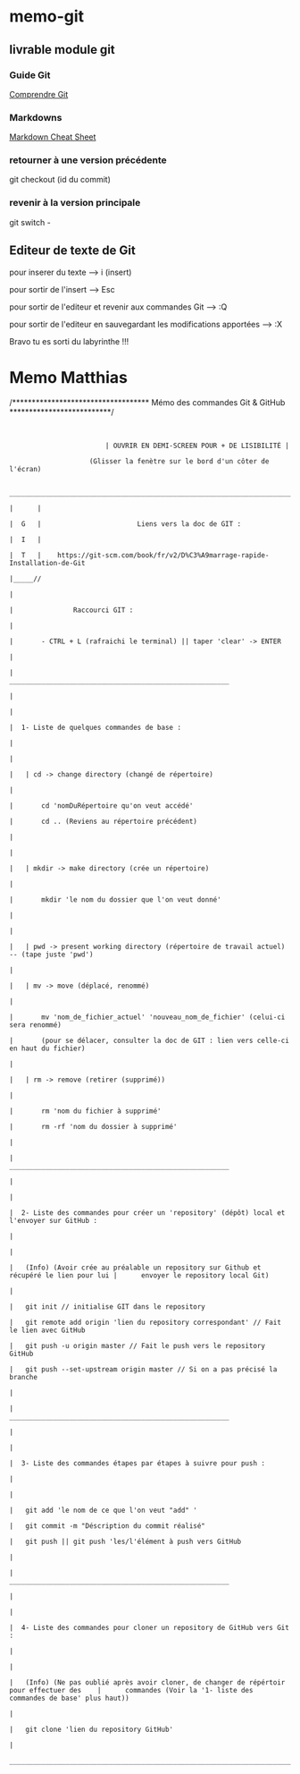 # memo-git
## livrable module git

### Guide Git
[Comprendre Git](https://www.grafikart.fr/formations/git)
### Markdowns
[Markdown Cheat Sheet](https://github.com/adam-p/markdown-here/wiki/Markdown-Cheatsheet)

### retourner à une version précédente
git checkout (id du commit)

### revenir à la version principale
 git switch -

## Editeur de texte de Git

pour inserer du texte --> i (insert)

pour sortir de l'insert --> Esc

pour sortir de l'editeur et revenir aux commandes Git --> :Q

pour sortir de l'editeur en sauvegardant les modifications apportées  --> :X

Bravo tu es sorti du labyrinthe !!!




# Memo Matthias

/*********************************** Mémo des commandes Git & GitHub **************************/

​

							| OUVRIR EN DEMI-SCREEN POUR + DE LISIBILITÉ |

						(Glisser la fenètre sur le bord d'un côter de l'écran)


	____________________________________________________________________________________________

	|      |

	|  G   |						Liens vers la doc de GIT :

	|  I   |

	|  T   |	https://git-scm.com/book/fr/v2/D%C3%A9marrage-rapide-Installation-de-Git

	|_____//

	|

	|				Raccourci GIT :

	|

	|		- CTRL + L (rafraichi le terminal) || taper 'clear' -> ENTER

	|

	|					_______________________________________________________

	|

	|

	|  1- Liste de quelques commandes de base :

	|

	| 

	|   | cd -> change directory (changé de répertoire)

	|

	|		cd 'nomDuRépertoire qu'on veut accédé'

	|   	cd .. (Reviens au répertoire précédent)

	|

	|

	|   | mkdir -> make directory (crée un répertoire)

	|

	|   	mkdir 'le nom du dossier que l'on veut donné'

	|

	|

	|   | pwd -> present working directory (répertoire de travail actuel) -- (tape juste 'pwd')

	|

	|	| mv -> move (déplacé, renommé)

	|

	|   	mv 'nom_de_fichier_actuel' 'nouveau_nom_de_fichier' (celui-ci sera renommé)

	|		(pour se délacer, consulter la doc de GIT : lien vers celle-ci en haut du fichier)

	|

	|	| rm -> remove (retirer (supprimé))

	|

	|		rm 'nom du fichier à supprimé'

	|		rm -rf 'nom du dossier à supprimé'

	|

	|                   _______________________________________________________

	|

	|

	|  2- Liste des commandes pour créer un 'repository' (dépôt) local et l'envoyer sur GitHub :

	| 

	|

	|   (Info) (Avoir crée au préalable un repository sur Github et récupéré le lien pour lui |      envoyer le repository local Git)

	|

	|   git init // initialise GIT dans le repository

	|   git remote add origin 'lien du repository correspondant' // Fait le lien avec GitHub

	|   git push -u origin master // Fait le push vers le repository GitHub

	|   git push --set-upstream origin master // Si on a pas précisé la branche

	|

	|                   _______________________________________________________

	|

	|

	|  3- Liste des commandes étapes par étapes à suivre pour push :

	|

	|

	|   git add 'le nom de ce que l'on veut "add" '

	|   git commit -m "Déscription du commit réalisé"

	|   git push || git push 'les/l'élément à push vers GitHub

	|

	|                   _______________________________________________________

	|

	|

	|  4- Liste des commandes pour cloner un repository de GitHub vers Git :

	|

	|

	|	(Info) (Ne pas oublié après avoir cloner, de changer de répértoir pour effectuer des    |      commandes (Voir la '1- liste des commandes de base' plus haut))

	|

	|   git clone 'lien du repository GitHub'

	|

	____________________________________________________________________________________________

